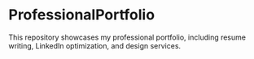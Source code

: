 # ProfessionalPortfolio
This repository showcases my professional portfolio, including resume writing, LinkedIn optimization, and design services.
